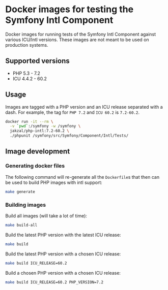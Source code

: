 # Docker images for testing the Symfony Intl Component

Docker images for running tests of the Symfony Intl Component against various
ICU/Intl versions. These images are not meant to be used on production systems.

## Supported versions

* PHP 5.3 - 7.2
* ICU 4.4.2 - 60.2

## Usage

Images are tagged with a PHP version and an ICU release separated with a dash.
For example, the tag for `PHP 7.2` and `ICU 60.2` is `7.2-60.2`.

```bash
docker run -it --rm \
  -v `pwd`:/symfony -w /symfony \
  jakzal/php-intl:7.2-60.2 \
  ./phpunit /symfony/src/Symfony/Component/Intl/Tests/
```

## Image development

### Generating docker files

The following command will re-generate all the `Dockerfile`s that then can
be used to build PHP images with intl support:

```bash
make generate
```

### Building images

Build all images (will take a lot of time):

```bash
make build-all
```

Build the latest PHP version with the latest ICU release:

```bash
make build
```

Build the latest PHP version with a chosen ICU release:

```bash
make build ICU_RELEASE=60.2
```

Build a chosen PHP version with a chosen ICU release:

```bash
make build ICU_RELEASE=60.2 PHP_VERSION=7.2
```
